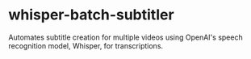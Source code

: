 # whisper-batch-subtitler
 Automates subtitle creation for multiple videos using OpenAI's speech recognition model, Whisper, for transcriptions.
